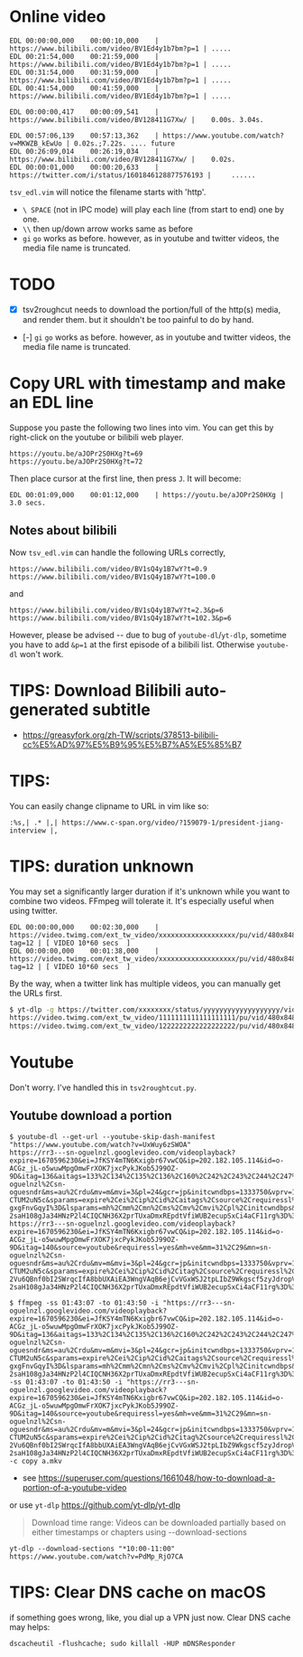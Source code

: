 # Online video

```
EDL	00:00:00,000	00:00:10,000	| https://www.bilibili.com/video/BV1Ed4y1b7bm?p=1 |	.....
EDL	00:21:54,000	00:21:59,000	| https://www.bilibili.com/video/BV1Ed4y1b7bm?p=1 |	.....
EDL	00:31:54,000	00:31:59,000	| https://www.bilibili.com/video/BV1Ed4y1b7bm?p=1 |	.....
EDL	00:41:54,000	00:41:59,000	| https://www.bilibili.com/video/BV1Ed4y1b7bm?p=1 |	.....

EDL	00:00:00,417	00:00:09,541	| https://www.bilibili.com/video/BV128411G7Xw/ |	0.00s. 3.04s. 

EDL	00:57:06,139	00:57:13,362	| https://www.youtube.com/watch?v=MKWZB_kEwUo |	0.02s.;7.22s. .... future
EDL	00:26:09,014	00:26:19,034	| https://www.bilibili.com/video/BV128411G7Xw/ |	0.02s.
EDL	00:00:01,000	00:00:20,633	| https://twitter.com/i/status/1601846128877576193 |	 ......
```

`tsv_edl.vim` will notice the filename starts with 'http'.

 - `\ SPACE` (not in IPC mode) will play each line (from start to end) one by one. 
 - `\\` then up/down arrow works same as before
 - `gi`  `go` works as before. however, as in youtube and twitter videos, the media file name is truncated. 

# TODO

 - [X] tsv2roughcut needs to download the portion/full of the http(s) media, and render them. but it shouldn't be too painful to do by hand.
 - [-] `gi`  `go` works as before. however, as in youtube and twitter videos, the media file name is truncated. 


# Copy URL with timestamp and make an EDL line

Suppose you paste the following two lines into vim. You can get this by right-click on the youtube or bilibili web player.

```
https://youtu.be/aJOPr2S0HXg?t=69
https://youtu.be/aJOPr2S0HXg?t=72
```

Then place cursor at the first line, then press `J`. It will become:

```
EDL	00:01:09,000	00:01:12,000	| https://youtu.be/aJOPr2S0HXg |	3.0 secs. 
```
## Notes about bilibili

Now `tsv_edl.vim` can handle the following URLs correctly,

```
https://www.bilibili.com/video/BV1sQ4y1B7wY?t=0.9
https://www.bilibili.com/video/BV1sQ4y1B7wY?t=100.0
```

and 


```
https://www.bilibili.com/video/BV1sQ4y1B7wY?t=2.3&p=6
https://www.bilibili.com/video/BV1sQ4y1B7wY?t=102.3&p=6
```


However, please be advised -- due to bug of `youtube-dl`/`yt-dlp`, sometime you have to add `&p=1` at the first episode of a bilibili list. Otherwise `youtube-dl` won't work.

# TIPS: Download Bilibili auto-generated subtitle

- <https://greasyfork.org/zh-TW/scripts/378513-bilibili-cc%E5%AD%97%E5%B9%95%E5%B7%A5%E5%85%B7>


# TIPS:

You can easily change clipname to URL in vim like so:

```
:%s,| .* |,| https://www.c-span.org/video/?159079-1/president-jiang-interview |,
```

# TIPS: duration unknown

You may set a significantly larger duration if it's unknown while you want to combine two videos. FFmpeg will tolerate it. It's especially useful when using twitter.

```
EDL	00:00:00,000	00:02:30,000	| https://video.twimg.com/ext_tw_video/xxxxxxxxxxxxxxxxxxx/pu/vid/480x848/xxxxxxxxxxxxxxxx.mp4?tag=12 |	[ VIDEO 10*60 secs  ]
EDL	00:00:00,000	00:01:38,000	| https://video.twimg.com/ext_tw_video/xxxxxxxxxxxxxxxxxxx/pu/vid/480x848/yyyyyyyyyyyyyyyy.mp4?tag=12 |	[ VIDEO 10*60 secs  ]
```

By the way, when a twitter link has multiple videos, you can manually get the URLs first.

```bash
$ yt-dlp -g https://twitter.com/xxxxxxxx/status/yyyyyyyyyyyyyyyyyyy/video/2
https://video.twimg.com/ext_tw_video/1111111111111111111/pu/vid/480x848/aaaaaaaaaaaaaaaa.mp4?tag=12
https://video.twimg.com/ext_tw_video/1222222222222222222/pu/vid/480x848/bbbbbbbbbbbbbbbb.mp4?tag=12
```


# Youtube

Don't worry. I've handled this in `tsv2roughtcut.py`.


## Youtube download a portion

```
$ youtube-dl --get-url --youtube-skip-dash-manifest "https://www.youtube.com/watch?v=UxWuy6zSWOA"
https://rr3---sn-oguelnzl.googlevideo.com/videoplayback?expire=1670596230&ei=JfKSY4mTN6Kxigbr67vwCQ&ip=202.182.105.114&id=o-ACGz_jL-o5wuwMpgOmwFrXOK7jxcPykJKob5J99OZ-9D&itag=136&aitags=133%2C134%2C135%2C136%2C160%2C242%2C243%2C244%2C247%2C278&source=youtube&requiressl=yes&mh=ve&mm=31%2C29&mn=sn-oguelnzl%2Csn-oguesndr&ms=au%2Crdu&mv=m&mvi=3&pl=24&gcr=jp&initcwndbps=1333750&vprv=1&mime=video%2Fmp4&ns=wPf3BtPCRZf1cF0LLngcaDkJ&gir=yes&clen=1265600061&otfp=1&dur=6490.249&lmt=1624129867558506&mt=1670574291&fvip=3&keepalive=yes&fexp=24001373%2C24007246&c=WEB&txp=6216224&n=wjxP4kp-CTUM2uN5c&sparams=expire%2Cei%2Cip%2Cid%2Caitags%2Csource%2Crequiressl%2Cgcr%2Cvprv%2Cmime%2Cns%2Cgir%2Cclen%2Cotfp%2Cdur%2Clmt&sig=AOq0QJ8wRgIhAJfXcpAhTjmtU_Lbk4NwczKrWYxSxj8zFqFSOoDuQFFQAiEAhWEECaLBlVGKA9ZDRUtSjSKIq2pQrtSf-gxgFnvGqyI%3D&lsparams=mh%2Cmm%2Cmn%2Cms%2Cmv%2Cmvi%2Cpl%2Cinitcwndbps&lsig=AG3C_xAwRQIgThtalb7xvhLkIMPGcizAK3j-2saH108gJa34HNzP2l4CIQCNH36X2prTUxaDmxREpdtVfiWUB2ecupSxCi4aCF11rg%3D%3D
https://rr3---sn-oguelnzl.googlevideo.com/videoplayback?expire=1670596230&ei=JfKSY4mTN6Kxigbr67vwCQ&ip=202.182.105.114&id=o-ACGz_jL-o5wuwMpgOmwFrXOK7jxcPykJKob5J99OZ-9D&itag=140&source=youtube&requiressl=yes&mh=ve&mm=31%2C29&mn=sn-oguelnzl%2Csn-oguesndr&ms=au%2Crdu&mv=m&mvi=3&pl=24&gcr=jp&initcwndbps=1333750&vprv=1&mime=audio%2Fmp4&ns=wPf3BtPCRZf1cF0LLngcaDkJ&gir=yes&clen=105040576&otfp=1&dur=6490.394&lmt=1624130253419646&mt=1670574291&fvip=3&keepalive=yes&fexp=24001373%2C24007246&c=WEB&txp=6211224&n=wjxP4kp-CTUM2uN5c&sparams=expire%2Cei%2Cip%2Cid%2Citag%2Csource%2Crequiressl%2Cgcr%2Cvprv%2Cmime%2Cns%2Cgir%2Cclen%2Cotfp%2Cdur%2Clmt&sig=AOq0QJ8wRgIhAJAMguVNzfE11WIc5x-2Vu6QBnf0bI2SWrqcIfA8bbUXAiEA3WngVAqB6ejCvVGxWSJ2tpLIbZ9Wkgscf5zyJdropVM%3D&lsparams=mh%2Cmm%2Cmn%2Cms%2Cmv%2Cmvi%2Cpl%2Cinitcwndbps&lsig=AG3C_xAwRQIgThtalb7xvhLkIMPGcizAK3j-2saH108gJa34HNzP2l4CIQCNH36X2prTUxaDmxREpdtVfiWUB2ecupSxCi4aCF11rg%3D%3D

$ ffmpeg -ss 01:43:07 -to 01:43:50 -i "https://rr3---sn-oguelnzl.googlevideo.com/videoplayback?expire=1670596230&ei=JfKSY4mTN6Kxigbr67vwCQ&ip=202.182.105.114&id=o-ACGz_jL-o5wuwMpgOmwFrXOK7jxcPykJKob5J99OZ-9D&itag=136&aitags=133%2C134%2C135%2C136%2C160%2C242%2C243%2C244%2C247%2C278&source=youtube&requiressl=yes&mh=ve&mm=31%2C29&mn=sn-oguelnzl%2Csn-oguesndr&ms=au%2Crdu&mv=m&mvi=3&pl=24&gcr=jp&initcwndbps=1333750&vprv=1&mime=video%2Fmp4&ns=wPf3BtPCRZf1cF0LLngcaDkJ&gir=yes&clen=1265600061&otfp=1&dur=6490.249&lmt=1624129867558506&mt=1670574291&fvip=3&keepalive=yes&fexp=24001373%2C24007246&c=WEB&txp=6216224&n=wjxP4kp-CTUM2uN5c&sparams=expire%2Cei%2Cip%2Cid%2Caitags%2Csource%2Crequiressl%2Cgcr%2Cvprv%2Cmime%2Cns%2Cgir%2Cclen%2Cotfp%2Cdur%2Clmt&sig=AOq0QJ8wRgIhAJfXcpAhTjmtU_Lbk4NwczKrWYxSxj8zFqFSOoDuQFFQAiEAhWEECaLBlVGKA9ZDRUtSjSKIq2pQrtSf-gxgFnvGqyI%3D&lsparams=mh%2Cmm%2Cmn%2Cms%2Cmv%2Cmvi%2Cpl%2Cinitcwndbps&lsig=AG3C_xAwRQIgThtalb7xvhLkIMPGcizAK3j-2saH108gJa34HNzP2l4CIQCNH36X2prTUxaDmxREpdtVfiWUB2ecupSxCi4aCF11rg%3D%3D" -ss 01:43:07 -to 01:43:50 -i "https://rr3---sn-oguelnzl.googlevideo.com/videoplayback?expire=1670596230&ei=JfKSY4mTN6Kxigbr67vwCQ&ip=202.182.105.114&id=o-ACGz_jL-o5wuwMpgOmwFrXOK7jxcPykJKob5J99OZ-9D&itag=140&source=youtube&requiressl=yes&mh=ve&mm=31%2C29&mn=sn-oguelnzl%2Csn-oguesndr&ms=au%2Crdu&mv=m&mvi=3&pl=24&gcr=jp&initcwndbps=1333750&vprv=1&mime=audio%2Fmp4&ns=wPf3BtPCRZf1cF0LLngcaDkJ&gir=yes&clen=105040576&otfp=1&dur=6490.394&lmt=1624130253419646&mt=1670574291&fvip=3&keepalive=yes&fexp=24001373%2C24007246&c=WEB&txp=6211224&n=wjxP4kp-CTUM2uN5c&sparams=expire%2Cei%2Cip%2Cid%2Citag%2Csource%2Crequiressl%2Cgcr%2Cvprv%2Cmime%2Cns%2Cgir%2Cclen%2Cotfp%2Cdur%2Clmt&sig=AOq0QJ8wRgIhAJAMguVNzfE11WIc5x-2Vu6QBnf0bI2SWrqcIfA8bbUXAiEA3WngVAqB6ejCvVGxWSJ2tpLIbZ9Wkgscf5zyJdropVM%3D&lsparams=mh%2Cmm%2Cmn%2Cms%2Cmv%2Cmvi%2Cpl%2Cinitcwndbps&lsig=AG3C_xAwRQIgThtalb7xvhLkIMPGcizAK3j-2saH108gJa34HNzP2l4CIQCNH36X2prTUxaDmxREpdtVfiWUB2ecupSxCi4aCF11rg%3D%3D"  -c copy a.mkv

```


 - see <https://superuser.com/questions/1661048/how-to-download-a-portion-of-a-youtube-video>


or use `yt-dlp` <https://github.com/yt-dlp/yt-dlp>

> Download time range: Videos can be downloaded partially based on either timestamps or chapters using --download-sections

```
yt-dlp --download-sections "*10:00-11:00" https://www.youtube.com/watch?v=PdMp_RjO7CA
```

# TIPS: Clear DNS cache on macOS

if something goes wrong, like, you dial up a VPN just now. Clear DNS cache may helps:

```
dscacheutil -flushcache; sudo killall -HUP mDNSResponder
```

